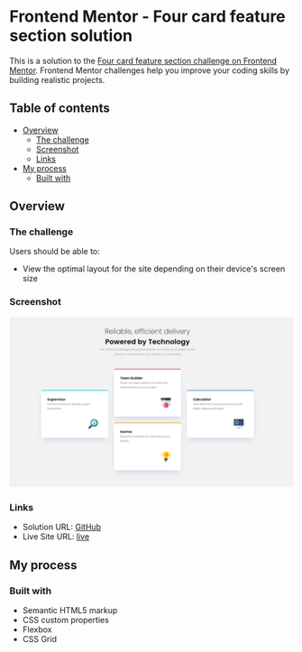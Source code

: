 # Frontend Mentor - Four card feature section solution

This is a solution to the [Four card feature section challenge on Frontend Mentor](https://www.frontendmentor.io/challenges/four-card-feature-section-weK1eFYK). Frontend Mentor challenges help you improve your coding skills by building realistic projects.

## Table of contents

- [Overview](#overview)
  - [The challenge](#the-challenge)
  - [Screenshot](#screenshot)
  - [Links](#links)
- [My process](#my-process)
  - [Built with](#built-with)

## Overview

### The challenge

Users should be able to:

- View the optimal layout for the site depending on their device's screen size

### Screenshot

<img src='four_card_feature.png'/>

### Links

- Solution URL: [GitHub](https://github.com/mikava7/four-card-feature)
- Live Site URL: [live](https://mikava7.github.io/four-card-feature/)

## My process

### Built with

- Semantic HTML5 markup
- CSS custom properties
- Flexbox
- CSS Grid
